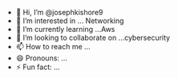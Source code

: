 - 👋 Hi, I’m @josephkishore9
- 👀 I’m interested in ... Networking
- 🌱 I’m currently learning ...Aws
- 💞️ I’m looking to collaborate on ...cybersecurity  
- 📫 How to reach me ...
- 😄 Pronouns: ...
- ⚡ Fun fact: ...

<!---
josephkishore9/josephkishore9 is a ✨ special ✨ repository because its `README.md` (this file) appears on your GitHub profile.
You can click the Preview link to take a look at your changes.
--->
